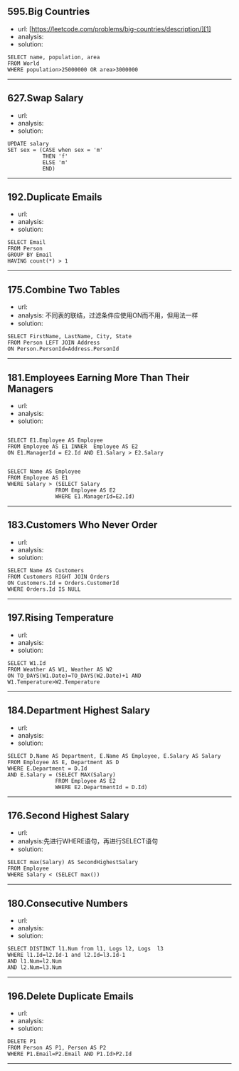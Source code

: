 ## 595.Big Countries 

 - url: [https://leetcode.com/problems/big-countries/description/][1]
 - analysis:
 - solution:
 
```MySQL
SELECT name, population, area
FROM World
WHERE population>25000000 OR area>3000000
```


----------
## 627.Swap Salary

 - url:
 - analysis:
 - solution:
 
 ```MySQL
 UPDATE salary
 SET sex = (CASE when sex = 'm'
            THEN 'f'
            ELSE 'm'
            END) 
```



----------
## 192.Duplicate Emails

 - url:
 - analysis:
 - solution:
 
 ```MySQL
 SELECT Email
 FROM Person
 GROUP BY Email
 HAVING count(*) > 1

```

----------
## 175.Combine Two Tables

 - url:
 - analysis: 不同表的联结，过滤条件应使用ON而不用，但用法一样
 - solution:
 
 ```MySQL
SELECT FirstName, LastName, City, State
FROM Person LEFT JOIN Address
ON Person.PersonId=Address.PersonId
```
----------
## 181.Employees Earning More Than Their Managers

 - url:
 - analysis: 
 - solution:
 
```MySQL

SELECT E1.Employee AS Employee
FROM Employee AS E1 INNER  Employee AS E2
ON E1.ManagerId = E2.Id AND E1.Salary > E2.Salary


``` 
 
 ```MySQL
SELECT Name AS Employee
FROM Employee AS E1
WHERE Salary > (SELECT Salary
                FROM Employee AS E2
                WHERE E1.ManagerId=E2.Id)
```
 
 
----------
## 183.Customers Who Never Order 

 - url:
 - analysis: 
 - solution:
 
 ```MySQL
SELECT Name AS Customers
FROM Customers RIGHT JOIN Orders
ON Customers.Id = Orders.CustomerId
WHERE Orders.Id IS NULL
```
------------
## 197.Rising Temperature

 - url:
 - analysis: 
 - solution:
 
 ```MySQL
SELECT W1.Id
FROM Weather AS W1, Weather AS W2
ON TO_DAYS(W1.Date)=TO_DAYS(W2.Date)+1 AND W1.Temperature>W2.Temperature
```
-----------

## 184.Department Highest Salary

 - url:
 - analysis:
 - solution:
 
 ```MySQL
SELECT D.Name AS Department, E.Name AS Employee, E.Salary AS Salary
FROM Employee AS E, Department AS D
WHERE E.Department = D.Id
AND E.Salary = (SELECT MAX(Salary)
                FROM Employee AS E2
                WHERE E2.DepartmentId = D.Id)
``` 
 
-------------     
## 176.Second Highest Salary

 - url:
 - analysis:先进行WHERE语句，再进行SELECT语句
 - solution:
 
 ```MySQL
SELECT max(Salary) AS SecondHighestSalary
FROM Employee
WHERE Salary < (SELECT max())
``` 
 
 
-------------     
## 180.Consecutive Numbers

 - url:
 - analysis:
 - solution:
 ```MySQL
 SELECT DISTINCT l1.Num from l1, Logs l2, Logs  l3
 WHERE l1.Id=l2.Id-1 and l2.Id=l3.Id-1
 AND l1.Num=l2.Num 
 AND l2.Num=l3.Num
 ```
-------------     
## 196.Delete Duplicate Emails

 - url:
 - analysis:
 - solution:
```MySQL
DELETE P1
FROM Person AS P1, Person AS P2
WHERE P1.Email=P2.Email AND P1.Id>P2.Id
``` 
-------------     
 
 
 
 
 
  [1]: https://leetcode.com/problems/big-countries/description/